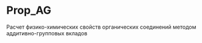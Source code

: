 # Prop_AG
Расчет физико-химических свойств органических соединений методом аддитивно-групповых вкладов 
